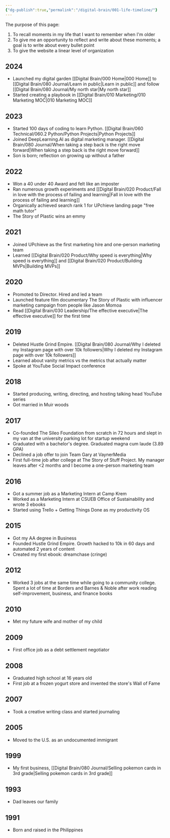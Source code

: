 ```yaml
---
{"dg-publish":true,"permalink":"/digital-brain/001-life-timeline/"}
---
```


The purpose of this page:
1) To recall moments in my life that I want to remember when I'm older
2) To give me an opportunity to reflect and write about these moments; a goal is to write about every bullet point
3) To give the website a linear level of organization
## 2024
- Launched my digital garden [[Digital Brain/000 Home\|000 Home]] to [[Digital Brain/080 Journal/Learn in public\|Learn in public]] and follow [[Digital Brain/080 Journal/My north star\|My north star]]
- Started creating a playbook in [[Digital Brain/010 Marketing/010 Marketing MOC\|010 Marketing MOC]]
## 2023
- Started 100 days of coding to learn Python. [[Digital Brain/060 Technical/060.2 Python/Python Projects\|Python Projects]]
- Joined DeepLearning.AI as digital marketing manager. [[Digital Brain/080 Journal/When taking a step back is the right move forward\|When taking a step back is the right move forward]]
- Son is born; reflection on growing up without a father
## 2022
- Won a 40 under 40 Award and felt like an imposter
- Ran numerous growth experiments and [[Digital Brain/020 Product/Fall in love with the process of failing and learning\|Fall in love with the process of failing and learning]]
- Organically achieved search rank 1 for UPchieve landing page "free math tutor"
- The Story of Plastic wins an emmy
## 2021
- Joined UPchieve as the first marketing hire and one-person marketing team
- Learned [[Digital Brain/020 Product/Why speed is everything\|Why speed is everything]] and [[Digital Brain/020 Product/Building MVPs\|Building MVPs]]
## 2020
- Promoted to Director. Hired and led a team
- Launched feature film documentary The Story of Plastic with influencer marketing campaign from people like Jason Momoa
- Read [[Digital Brain/030 Leadership/The effective executive\|The effective executive]] for the first time
## 2019
- Deleted Hustle Grind Empire. [[Digital Brain/080 Journal/Why I deleted my Instagram page with over 10k followers\|Why I deleted my Instagram page with over 10k followers]]
- Learned about vanity metrics vs the metrics that actually matter
- Spoke at YouTube Social Impact conference
## 2018
- Started producing, writing, directing, and hosting talking head YouTube series
- Got married in Muir woods
## 2017
- Co-founded The Sileo Foundation from scratch in 72 hours and slept in my van at the university parking lot for startup weekend
- Graduated with a bachelor's degree. Graduated magna cum laude (3.89 GPA)
- Declined a job offer to join Team Gary at VaynerMedia
- First full-time job after college at The Story of Stuff Project. My manager leaves after <2 months and I become a one-person marketing team
## 2016
- Got a summer job as a Marketing Intern at Camp Krem
- Worked as a Marketing Intern at CSUEB Office of Sustainability and wrote 3 ebooks
- Started using Trello + Getting Things Done as my productivity OS
## 2015
- Got my AA degree in Business
- Founded Hustle Grind Empire. Growth hacked to 10k in 60 days and automated 2 years of content
- Created my first ebook: dreamchase (cringe)
## 2012
- Worked 3 jobs at the same time while going to a community college. Spent a lot of time at Borders and Barnes & Noble after work reading self-improvement, business, and finance books
## 2010
- Met my future wife and mother of my child
## 2009
- First office job as a debt settlement negotiator
## 2008
- Graduated high school at 16 years old
- First job at a frozen yogurt store and invented the store's Wall of Fame
## 2007
- Took a creative writing class and started journaling
## 2005
- Moved to the U.S. as an undocumented immigrant
## 1999
- My first business, [[Digital Brain/080 Journal/Selling pokemon cards in 3rd grade\|Selling pokemon cards in 3rd grade]]
## 1993
- Dad leaves our family
## 1991
- Born and raised in the Philippines